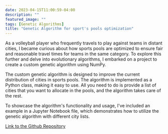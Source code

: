 ```yaml
---
date: 2023-04-15T11:00:59-04:00
description: ""
featured_image: ""
tags: [Genetic Algorithms]
title: "Genetic Algorithm for sport's pools optimization"
---
```

As a volleyball player who frequently travels to play against teams in distant cities, I became curious about how sports pools are optimized to ensure fair and reasonable travel times for teams in the same category. To explore this further and delve into evolutionary algorithms, I embarked on a project to create a custom genetic algorithm using NumPy.

The custom genetic algorithm is designed to improve the current distribution of cities in sports pools. The algorithm is implemented as a Python class, making it easy to use. All you need to do is provide a list of cities that you want to allocate in the pools, and the algorithm takes care of the rest.

To showcase the algorithm's functionality and usage, I've included an example in a Jupyter Notebook file, which demonstrates how to utilize the genetic algorithm with different city lists.

[Link to the Github Repository](https://github.com/corentinlger/Evolutionary_Sport_Pools_Optimizer)

 



